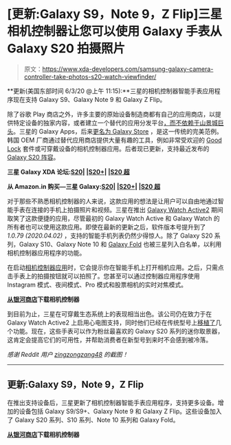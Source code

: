 # [更新:Galaxy S9，Note 9，Z Flip]三星相机控制器让您可以使用 Galaxy 手表从 Galaxy S20 拍摄照片

> 原文：<https://www.xda-developers.com/samsung-galaxy-camera-controller-take-photos-s20-watch-viewfinder/>

**更新(美国东部时间 6/3/20 @上午 11:15):**三星的相机控制器智能手表应用程序现在支持 Galaxy S9、Galaxy Note 9 和 Galaxy Z Flip。

除了谷歌 Play 商店之外，许多主要的原始设备制造商都有自己的应用商店，以提供特定设备的独家内容，或者建立一个替代的应用分发平台[，而不依赖于山景城巨头](https://www.xda-developers.com/appgallery-huawei-alternative-google-play-store-android/)。三星的 Galaxy Apps，后来[更名为 Galaxy Store](https://www.xda-developers.com/galaxy-apps-rebranded-galaxy-store/) ，是这一传统的完美范例。韩国 OEM 厂商通过替代应用商店提供大量有趣的工具，例如非常受欢迎的 [Good Lock](https://www.xda-developers.com/good-lock-2020-modules-now-available/) 套件或可穿戴设备的相机控制器应用。后者现已更新，支持最近发布的 [Galaxy S20 阵容](https://www.xda-developers.com/samsung-galaxy-s20-specs-features-pricing-availability/)。

**三星 Galaxy XDA 论坛:[S20](https://forum.xda-developers.com/galaxy-s20)| |[S20+](https://forum.xda-developers.com/galaxy-s20-plus)| |[S20 超](https://forum.xda-developers.com/galaxy-s20-ultra)**

**从 Amazon.in 购买—三星 Galaxy:[S20](https://www.amazon.in/Samsung-Galaxy-Storage-Additional-Exchange/dp/B08445DF23/?tag=xdaportalin-21)| |[S20+](https://www.amazon.in/Samsung-Galaxy-Storage-Additional-Exchange/dp/B084451YSS/?tag=xdaportalin-21)| |[S20 超](https://www.amazon.in/Samsung-Galaxy-Storage-Additional-Exchange/dp/B08444S68Q/?tag=xdaportalin-21)**

对于那些不熟悉相机控制器的人来说，这款应用的想法是让用户可以自由地通过智能手表在连接的手机上拍摄照片和视频。三星在推出 [Galaxy Watch Active2](https://www.xda-developers.com/samsung-galaxy-watch-active-2-sports-smartwatch-specs-features-price/) 期间取笑了这款便捷的应用，尽管最初的 Galaxy Watch Active 和 Galaxy Watch 的所有者也可以使用这款应用。即使在最新的更新之后，软件版本号提升到了 *1.0.79 (2020.04.02)* ，支持的智能手机列表仍然少得惊人。除了 Galaxy S20 系列，Galaxy S10、Galaxy Note 10 和 [Galaxy Fold](https://www.xda-developers.com/samsung-galaxy-fold-for-a-month/) 也被三星列入白名单，以利用相机控制器应用程序的功能。

在启动[相机控制器应用](https://shop-links.co/link/?exclusive=1&publisher_slug=xda&article_name=%5BUpdate%3A+Galaxy+S9%2C+Note+9%2C+Z+Flip%5D+Samsung+Camera+Controller+lets+you+take+photos+from+the+Galaxy+S20+using+your+Galaxy+Watch&article_url=https%3A%2F%2Fwww.xda-developers.com%2Fsamsung-galaxy-camera-controller-take-photos-s20-watch-viewfinder%2F&u1=UUxdaUeUpU27866&url=https%3A%2F%2Fwww.samsung.com%2Fau%2Fsupport%2F&ourl=https%3A%2F%2Fwww.samsung.com%2Fau%2Fsupport%2Fmobile-devices%2Fusing-camera-controller%2F)时，它会提示你在智能手机上打开相机应用。之后，只需点击手表上的拍摄按钮就可以拍照了。您甚至可以通过控制器应用程序使用 Instagram 模式、夜间模式、Pro 模式和股票相机的实时对焦模式。

**[从银河商店](https://galaxystore.samsung.com/geardetail/com.samsung.cameracontroller)下载相机控制器**

到目前为止，三星在可穿戴生态系统上的表现相当出色。该公司仍在致力于在 Galaxy Watch Active2 上启用心电图支持，同时他们已经在传统型号上[移植了](https://www.xda-developers.com/samsung-galaxy-watch-active-2-features-update/)几个功能。现在，这些手表可以作为粉丝最喜欢的 Galaxy S20 系列的迷你取景器，这肯定会提高它们的可用性，并帮助消费者在新型号到来时不会感到被冷落。

*感谢 Reddit 用户 [zingzongzang48](https://www.reddit.com/user/zingzongzang48/) 的截图！*

* * *

## 更新:Galaxy S9，Note 9，Z Flip

在推出支持设备后，三星更新了相机控制器智能手表应用程序，支持更多设备。增加的设备包括 Galaxy S9/S9+、Galaxy Note 9 和 Galaxy Z Flip。这些设备加入了 Galaxy S20 系列、S10 系列、Note 10 系列和 Galaxy Fold。

**[从银河商店](https://galaxystore.samsung.com/geardetail/com.samsung.cameracontroller)下载相机控制器**